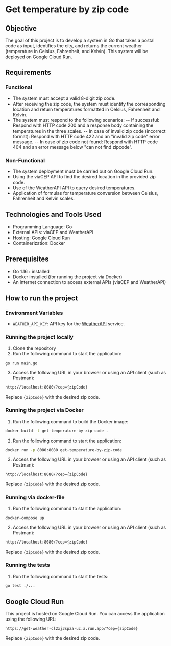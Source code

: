 # Get temperature by zip code

## Objective
The goal of this project is to develop a system in Go that takes a postal code as input, identifies the city, and returns the current weather (temperature in Celsius, Fahrenheit, and Kelvin). This system will be deployed on Google Cloud Run.

## Requirements

### Functional

- The system must accept a valid 8-digit zip code.
- After receiving the zip code, the system must identify the corresponding location and return temperatures formatted in Celsius, Fahrenheit and Kelvin.
- The system must respond to the following scenarios:
-- If successful: Respond with HTTP code 200 and a response body containing the temperatures in the three scales.
-- In case of invalid zip code (incorrect format): Respond with HTTP code 422 and an "invalid zip code" error message.
-- In case of zip code not found: Respond with HTTP code 404 and an error message below "can not find zipcode".

### Non-Functional
- The system deployment must be carried out on Google Cloud Run.
- Using the viaCEP API to find the desired location in the provided zip code.
- Use of the WeatherAPI API to query desired temperatures.
- Application of formulas for temperature conversion between Celsius, Fahrenheit and Kelvin scales.


## Technologies and Tools Used

- Programming Language: Go
- External APIs: viaCEP and WeatherAPI
- Hosting: Google Cloud Run
- Containerization: Docker


## Prerequisites

- Go 1.16+ installed
- Docker installed (for running the project via Docker)
- An internet connection to access external APIs (viaCEP and WeatherAPI)


## How to run the project

### Environment Variables

- `WEATHER_API_KEY`: API key for the [WeatherAPI](https://www.weatherapi.com/) service.

### Running the project locally

1. Clone the repository
2. Run the following command to start the application:
```bash
go run main.go
```
3. Access the following URL in your browser or using an API client (such as Postman):
```bash
http://localhost:8080/?cep={zipCode}
```
Replace `{zipCode}` with the desired zip code.

### Running the project via Docker

1. Run the following command to build the Docker image:
```bash
docker build -t get-temperature-by-zip-code .
```
2. Run the following command to start the application:
```bash
docker run -p 8080:8080 get-temperature-by-zip-code
```
3. Access the following URL in your browser or using an API client (such as Postman):
```bash
http://localhost:8080/?cep={zipCode}
```
Replace `{zipCode}` with the desired zip code.

### Running via docker-file

1. Run the following command to start the application:
```bash
docker-compose up
```
2. Access the following URL in your browser or using an API client (such as Postman):
```bash
http://localhost:8080/?cep={zipCode}
```
Replace `{zipCode}` with the desired zip code.

### Running the tests

1. Run the following command to start the tests:
```bash
go test ./...
```

## Google Cloud Run

This project is hosted on Google Cloud Run. You can access the application using the following URL:

```bash
https://get-weather-cl2xj3spza-uc.a.run.app/?cep={zipCode}
```

Replace `{zipCode}` with the desired zip code.